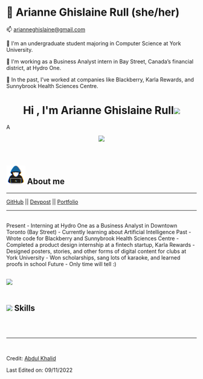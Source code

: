 
🎯 Arianne Ghislaine Rull (she/her)
============
📫  arianneghislaine@gmail.com


🌺 I'm an undergraduate student majoring in Computer Science at York University.

🌺 I'm working as a Business Analyst intern in Bay Street, Canada’s financial district, at Hydro One.

🌺 In the past, I’ve worked at companies like Blackberry, Karla Rewards, and Sunnybrook Health Sciences Centre. 



<h1 align="center"><b>Hi , I'm Arianne Ghislaine Rull</b><img src="https://media.giphy.com/media/hvRJCLFzcasrR4ia7z/giphy.gif" width="35"></h1>
<!--  -->A
<p align="center">
  <a href="https://github.com/DenverCoder1/readme-typing-svg"><img src="https://readme-typing-svg.herokuapp.com?font=Time+New+Roman&color=cyan&size=25&center=true&vCenter=true&width=600&height=100&lines=Assalamu+O+Alaikum+Warahmatullah..&hearts;++;Computer+Science+Student,;Bookworm,;Hackathon+Enthusiast,;Loves+to+build+cool+stuff+and+fix+problems+<3"></a>
</p>


<br>



	
## <picture><img src = "https://github.com/0xAbdulKhalid/0xAbdulKhalid/raw/main/assets/mdImages/about_me.gif" width = 50px></picture> **About me**


-------------------     ----------------------------
[GitHub](https://github.com/arianneghislainerull) ||
[Devpost](https://devpost.com/arianneghislaine) || [Portfolio](https://ariannerullcodes.netlify.app/)
-------------------     ----------------------------

<br>
Present
- Interning at Hydro One as a Business Analyst in Downtown Toronto (Bay Street)
- Currently learning about Artificial Intelligence 
Past
- Wrote code for Blackberry and Sunnybrook Health Sciences Centre
- Completed a product design internship at a fintech startup, Karla Rewards 
- Designed posters, stories, and other forms of digital content for clubs at York University
- Won scholarships, sang lots of karaoke, and learned proofs in school
Future
- Only time will tell :) 
<br><br>

<img src="https://user-images.githubusercontent.com/73097560/115834477-dbab4500-a447-11eb-908a-139a6edaec5c.gif"><br><br>

## <img src="https://media2.giphy.com/media/QssGEmpkyEOhBCb7e1/giphy.gif?cid=ecf05e47a0n3gi1bfqntqmob8g9aid1oyj2wr3ds3mg700bl&rid=giphy.gif" width ="25"><b> Skills</b>
<br>

<br>

---

<br>

Credit: [Abdul Khalid](https://github.com/0xabdulkhalid)

Last Edited on: 09/11/2022
